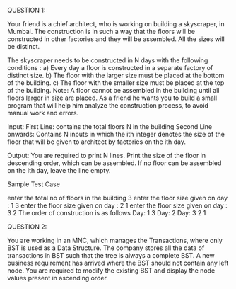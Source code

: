 QUESTION 1:

Your friend is a chief architect, who is working on building a skyscraper, in Mumbai. The
construction is in such a way that the floors will be constructed in other factories and they will be
assembled. All the sizes will be distinct.

The skyscraper needs to be constructed in N days with the following conditions :
a) Every day a floor is constructed in a separate factory of distinct size.
b) The floor with the larger size must be placed at the bottom of the building.
c) The floor with the smaller size must be placed at the top of the building.
Note: A floor cannot be assembled in the building until all floors larger in size are placed.
As a friend he wants you to build a small program that will help him analyze the construction
process, to avoid manual work and errors.

Input:
First Line: contains the total floors N in the building
Second Line onwards: Contains N inputs in which the ith integer denotes the size of the floor
that will be given to architect by factories on the ith day.

Output:
You are required to print N lines. Print the size of the floor in descending order, which can be
assembled.
If no floor can be assembled on the ith day, leave the line empty.

Sample Test Case

enter the total no of floors in the building
3
enter the floor size given on day : 1
3
enter the floor size given on day : 2
1
enter the floor size given on day : 3
2
The order of construction is as follows
Day: 1
3
Day: 2
Day: 3
2 1


QUESTION 2:

You are working in an MNC, which manages the Transactions, where only BST is used as a
Data Structure. The company stores all the data of transactions in BST such that the tree is
always a complete BST.
A new business requirement has arrived where the BST should not contain any left node.
You are required to modify the existing BST and display the node values present in ascending
order.
